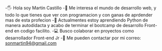 -🖐️ Hola soy Martin Castillo
-👀 Me interesa el mundo de desarrollo web, y todo lo que tienes que ver con programacion y con ganas de aprdender mas de esta profecion 
-🌱 Actualmentes estoy aprendiendo Python de manera autodidacta y acabo de terminar el bootcamp de desarrollo Front-end en codigo facilito.
-💻 Busco colaborar en proyectos como desarrollador Front-end Jr
-📩 Me pueden contactar por mi correo: sonmartin94@gmail.com 
